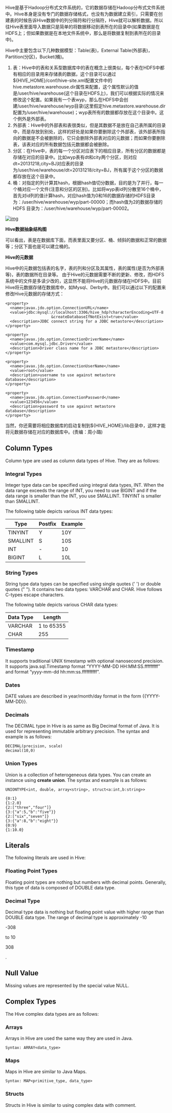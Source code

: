 Hive是基于Hadoop分布式文件系统的，它的数据存储在Hadoop分布式文件系统中。Hive本身是没有专门的数据存储格式，也没有为数据建立索引，只需要在创建表的时候告诉Hive数据中的列分隔符和行分隔符，Hive就可以解析数据。所以往Hive表里面导入数据只是简单的将数据移动到表所在的目录中(如果数据是在HDFS上；但如果数据是在本地文件系统中，那么是将数据复制到表所在的目录中)。

Hive中主要包含以下几种数据模型：Table(表)，External Table(外部表)，Partition(分区)，Bucket(桶)。

1. 表：Hive中的表和关系型数据库中的表在概念上很类似，每个表在HDFS中都有相应的目录用来存储表的数据，这个目录可以通过${HIVE_HOME}/conf/hive-site.xml配置文件中的hive.metastore.warehouse.dir属性来配置，这个属性默认的值是/user/hive/warehouse(这个目录在HDFS上)，我们可以根据实际的情况来修改这个配置。如果我有一个表wyp，那么在HDFS中会创建/user/hive/warehouse/wyp目录(这里假定hive.metastore.warehouse.dir配置为/user/hive/warehouse)；wyp表所有的数据都存放在这个目录中。这个例外是外部表。
2. 外部表：Hive中的外部表和表很类似，但是其数据不是放在自己表所属的目录中，而是存放到别处，这样的好处是如果你要删除这个外部表，该外部表所指向的数据是不会被删除的，它只会删除外部表对应的元数据；而如果你要删除表，该表对应的所有数据包括元数据都会被删除。
3. 分区：在Hive中，表的每一个分区对应表下的相应目录，所有分区的数据都是存储在对应的目录中。比如wyp表有dt和city两个分区，则对应dt=20131218,city=BJ对应表的目录为/user/hive/warehouse/dt=20131218/city=BJ，所有属于这个分区的数据都存放在这个目录中。
4. 桶：对指定的列计算其hash，根据hash值切分数据，目的是为了并行，每一个桶对应一个文件(注意和分区的区别)。比如将wyp表id列分散至16个桶中，首先对id列的值计算hash，对应hash值为0和16的数据存储的HDFS目录为：/user/hive/warehouse/wyp/part-00000；而hash值为2的数据存储的HDFS 目录为：/user/hive/warehouse/wyp/part-00002。

[![img](http://cms.csdnimg.cn/article/201401/07/52cc1d1ae43c5_middle.jpg?_=62794)](http://cms.csdnimg.cn/article/201401/07/52cc1d1ae43c5.jpg)

**Hive数据抽象结构图**

可以看出，表是在数据库下面，而表里面又要分区、桶、倾斜的数据和正常的数据等；分区下面也是可以建立桶的。

**Hive的元数据**

Hive中的元数据包括表的名字，表的列和分区及其属性，表的属性(是否为外部表等)，表的数据所在目录等。 由于Hive的元数据需要不断的更新、修改，而HDFS系统中的文件是多读少改的，这显然不能将Hive的元数据存储在HDFS中。目前Hive将元数据存储在数据库中，如Mysql、Derby中。我们可以通过以下的配置来修改Hive元数据的存储方式：

```
<property>
  <name>javax.jdo.option.ConnectionURL</name>
  <value>jdbc:mysql://localhost:3306/hive_hdp?characterEncoding=UTF-8
                    &createDatabaseIfNotExist=true</value>
  <description>JDBC connect string for a JDBC metastore</description>
</property>
 
<property>
  <name>javax.jdo.option.ConnectionDriverName</name>
  <value>com.mysql.jdbc.Driver</value>
  <description>Driver class name for a JDBC metastore</description>
</property>
 
<property>
  <name>javax.jdo.option.ConnectionUserName</name>
  <value>root</value>
  <description>username to use against metastore database</description>
</property>
 
<property>
  <name>javax.jdo.option.ConnectionPassword</name>
  <value>123456</value>
  <description>password to use against metastore database</description>
</property>
```

当然，你还需要将相应数据库的启动复制到${HIVE_HOME}/lib目录中，这样才能将元数据存储在对应的数据库中。(责编：周小璐)


## Column Types

Column type are used as column data types of Hive. They are as follows:

### Integral Types

Integer type data can be specified using integral data types, INT. When the data range exceeds the range of INT, you need to use BIGINT and if the data range is smaller than the INT, you use SMALLINT. TINYINT is smaller than SMALLINT.

The following table depicts various INT data types:

| Type     | Postfix | Example |
| -------- | ------- | ------- |
| TINYINT  | Y       | 10Y     |
| SMALLINT | S       | 10S     |
| INT      | -       | 10      |
| BIGINT   | L       | 10L     |

### String Types

String type data types can be specified using single quotes (' ') or double quotes (" "). It contains two data types: VARCHAR and CHAR. Hive follows C-types escape characters.

The following table depicts various CHAR data types:

| Data Type | Length     |
| --------- | ---------- |
| VARCHAR   | 1 to 65355 |
| CHAR      | 255        |

### Timestamp

It supports traditional UNIX timestamp with optional nanosecond precision. It supports java.sql.Timestamp format “YYYY-MM-DD HH:MM:SS.fffffffff” and format “yyyy-mm-dd hh:mm:ss.ffffffffff”.

### Dates

DATE values are described in year/month/day format in the form {{YYYY-MM-DD}}.

### Decimals

The DECIMAL type in Hive is as same as Big Decimal format of Java. It is used for representing immutable arbitrary precision. The syntax and example is as follows:

```
DECIMAL(precision, scale)
decimal(10,0)
```

### Union Types

Union is a collection of heterogeneous data types. You can create an instance using **create union**. The syntax and example is as follows:

```
UNIONTYPE<int, double, array<string>, struct<a:int,b:string>>

{0:1} 
{1:2.0} 
{2:["three","four"]} 
{3:{"a":5,"b":"five"}} 
{2:["six","seven"]} 
{3:{"a":8,"b":"eight"}} 
{0:9} 
{1:10.0}
```

## Literals

The following literals are used in Hive:

### Floating Point Types

Floating point types are nothing but numbers with decimal points. Generally, this type of data is composed of DOUBLE data type.

### Decimal Type

Decimal type data is nothing but floating point value with higher range than DOUBLE data type. The range of decimal type is approximately -10

-308

 to 10

308

.

## Null Value

Missing values are represented by the special value NULL.

## Complex Types

The Hive complex data types are as follows:

### Arrays

Arrays in Hive are used the same way they are used in Java.

```
Syntax: ARRAY<data_type>
```

### Maps

Maps in Hive are similar to Java Maps.

```
Syntax: MAP<primitive_type, data_type>
```

### Structs

Structs in Hive is similar to using complex data with comment.
